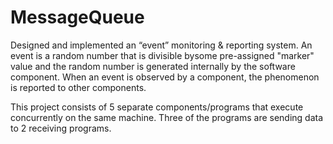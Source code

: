 # MessageQueue

Designed and implemented an “event” monitoring & reporting system.
An event is a random number that is divisible bysome pre-assigned "marker"
value and the random number is generated internally by the software
component. When an event is observed by a component, the phenomenon is
reported to other components.

This project consists of 5 separate components/programs that execute
concurrently on the same machine. Three of the programs are sending
data to 2 receiving programs.
